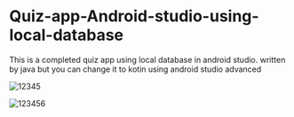 # Quiz-app-Android-studio-using-local-database
This is a completed quiz app using local database in android studio. 
written by java but you can change it to kotin using android studio advanced


![12345](https://github.com/TungDuongTa/Quiz-app-Android-studio-using-local-database/assets/141515730/e4e201c1-0653-4988-9de9-fb67eaf91b41)

![123456](https://github.com/TungDuongTa/Quiz-app-Android-studio-using-local-database/assets/141515730/f7e4b179-6044-4817-809f-e4748aa3c3cc)
